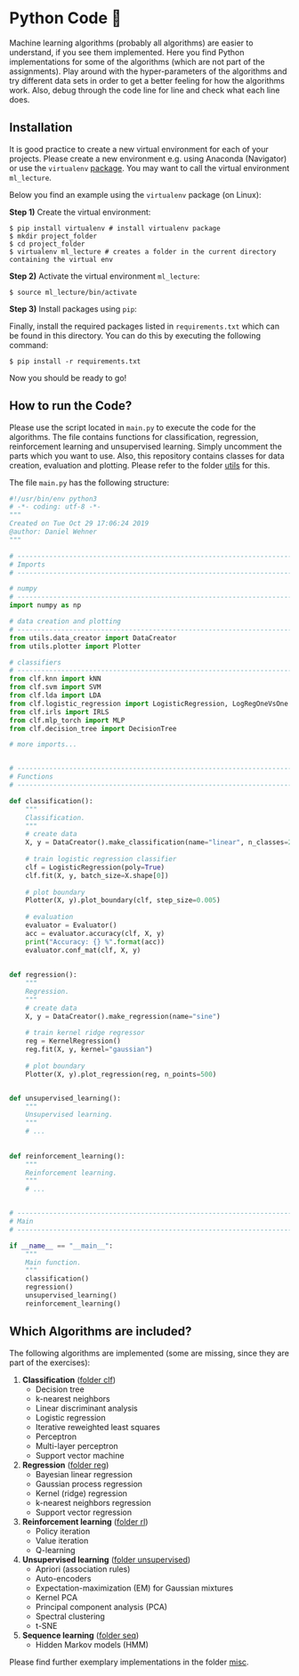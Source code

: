 # Python Code 🐍
Machine learning algorithms (probably all algorithms) are easier to understand, if you see them implemented. Here you find Python implementations for some of the algorithms (which are not part of the assignments).
Play around with the hyper-parameters of the algorithms and try different data sets in order to get a better feeling for how the algorithms work. Also, debug through the code line for line and check what each line does.

## Installation
It is good practice to create a new virtual environment for each of your projects. Please create a new environment e.g. using Anaconda (Navigator)
or use the `virtualenv` [package](https://packaging.python.org/guides/installing-using-pip-and-virtual-environments/).
You may want to call the virtual environment `ml_lecture`.

Below you find an example using the `virtualenv` package (on Linux):

**Step 1)** Create the virtual environment:

```shell
$ pip install virtualenv # install virtualenv package
$ mkdir project_folder
$ cd project_folder
$ virtualenv ml_lecture # creates a folder in the current directory containing the virtual env
```

**Step 2)** Activate the virtual environment `ml_lecture`:

```shell
$ source ml_lecture/bin/activate
```

**Step 3)** Install packages using `pip`:

Finally, install the required packages listed in `requirements.txt` which can be found in this directory.
You can do this by executing the following command:

```shell
$ pip install -r requirements.txt
```

Now you should be ready to go!

## How to run the Code?
Please use the script located in `main.py` to execute the code for the algorithms. The file contains functions for
classification, regression, reinforcement learning and unsupervised learning. Simply uncomment the parts which you want to use. Also, this repository contains classes for data creation, evaluation and plotting.
Please refer to the folder [utils](https://github.com/DaWe1992/Applied_ML_Fundamentals/tree/master/06_python/utils) for this.

The file `main.py` has the following structure:

```python
#!/usr/bin/env python3
# -*- coding: utf-8 -*-
"""
Created on Tue Oct 29 17:06:24 2019
@author: Daniel Wehner
"""

# -----------------------------------------------------------------------------
# Imports
# -----------------------------------------------------------------------------

# numpy
# -----------------------------------------------------------------------------
import numpy as np

# data creation and plotting
# -----------------------------------------------------------------------------
from utils.data_creator import DataCreator
from utils.plotter import Plotter

# classifiers
# -----------------------------------------------------------------------------
from clf.knn import kNN
from clf.svm import SVM
from clf.lda import LDA
from clf.logistic_regression import LogisticRegression, LogRegOneVsOne
from clf.irls import IRLS
from clf.mlp_torch import MLP
from clf.decision_tree import DecisionTree

# more imports...


# -----------------------------------------------------------------------------
# Functions
# -----------------------------------------------------------------------------

def classification():
    """
    Classification.
    """
    # create data
    X, y = DataCreator().make_classification(name="linear", n_classes=2)
    
    # train logistic regression classifier
    clf = LogisticRegression(poly=True)
    clf.fit(X, y, batch_size=X.shape[0])
    
    # plot boundary
    Plotter(X, y).plot_boundary(clf, step_size=0.005)
    
    # evaluation
    evaluator = Evaluator()
    acc = evaluator.accuracy(clf, X, y)
    print("Accuracy: {} %".format(acc))
    evaluator.conf_mat(clf, X, y)
    
    
def regression():
    """
    Regression.
    """
    # create data
    X, y = DataCreator().make_regression(name="sine")
    
    # train kernel ridge regressor
    reg = KernelRegression()
    reg.fit(X, y, kernel="gaussian")
    
    # plot boundary
    Plotter(X, y).plot_regression(reg, n_points=500)


def unsupervised_learning():
    """
    Unsupervised learning.
    """
    # ...
    
    
def reinforcement_learning():
    """
    Reinforcement learning.
    """
    # ...


# -----------------------------------------------------------------------------
# Main
# -----------------------------------------------------------------------------

if __name__ == "__main__":
    """
    Main function.
    """
    classification()
    regression()
    unsupervised_learning()
    reinforcement_learning()
```
 
## Which Algorithms are included?
The following algorithms are implemented (some are missing, since they are part of the exercises):

1. **Classification** ([folder clf](https://github.com/DaWe1992/Applied_ML_Fundamentals/tree/master/06_python/clf))
	* Decision tree
	* k-nearest neighbors
	* Linear discriminant analysis
	* Logistic regression
	* Iterative reweighted least squares
	* Perceptron
	* Multi-layer perceptron
	* Support vector machine
2. **Regression** ([folder reg](https://github.com/DaWe1992/Applied_ML_Fundamentals/tree/master/06_python/reg))
	* Bayesian linear regression
	* Gaussian process regression
	* Kernel (ridge) regression
	* k-nearest neighbors regression
	* Support vector regression
3. **Reinforcement learning** ([folder rl](https://github.com/DaWe1992/Applied_ML_Fundamentals/tree/master/06_python/rl))
	* Policy iteration
	* Value iteration
	* Q-learning
4. **Unsupervised learning** ([folder unsupervised](https://github.com/DaWe1992/Applied_ML_Fundamentals/tree/master/06_python/unsupervised))
	* Apriori (association rules)
	* Auto-encoders
	* Expectation-maximization (EM) for Gaussian mixtures
	* Kernel PCA
	* Principal component analysis (PCA)
	* Spectral clustering
	* t-SNE
5. **Sequence learning** ([folder seq](https://github.com/DaWe1992/Applied_ML_Fundamentals/tree/master/06_python/seq))
	* Hidden Markov models (HMM)
	
Please find further exemplary implementations in the folder [misc](https://github.com/DaWe1992/Applied_ML_Fundamentals/tree/master/06_python/misc).
